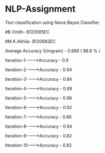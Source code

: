 # NLP-Assignment
Text classification using Naive Bayes Classifier


#B.Vinith- B120565EC 

#M.K.Akhila- B120682EC



Average Accuracy (Unigram) - 0.888 ( 88.8 % ) 

Iteration-1---->Accuracy - 0.9

Iteration-2---->Accuracy - 0.94

Iteration-3---->Accuracy - 0.84

Iteration-4---->Accuracy - 0.88

Iteration-5---->Accuracy - 0.96

Iteration-6---->Accuracy - 0.92

Iteration-7---->Accuracy - 0.86

Iteration-8---->Accuracy - 0.94

Iteration-9---->Accuracy - 0.82

Iteration-10--->Accuracy - 0.82
